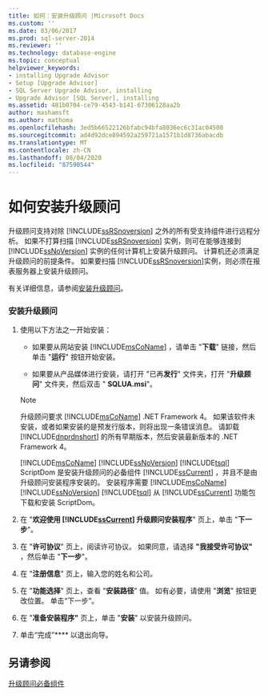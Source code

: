 ```yaml
---
title: 如何：安装升级顾问 |Microsoft Docs
ms.custom: ''
ms.date: 03/06/2017
ms.prod: sql-server-2014
ms.reviewer: ''
ms.technology: database-engine
ms.topic: conceptual
helpviewer_keywords:
- installing Upgrade Advisor
- Setup [Upgrade Advisor]
- SQL Server Upgrade Advisor, installing
- Upgrade Advisor [SQL Server], installing
ms.assetid: 481b0704-ce79-4543-b141-67306128aa2b
author: mashamsft
ms.author: mathoma
ms.openlocfilehash: 3ed5b66522126bfabc94bfa8036ec6c31ac04500
ms.sourcegitcommit: ad4d92dce894592a259721a1571b1d8736abacdb
ms.translationtype: MT
ms.contentlocale: zh-CN
ms.lasthandoff: 08/04/2020
ms.locfileid: "87590544"
---
```

# <a name="how-to-install-upgrade-advisor"></a>如何安装升级顾问
  升级顾问支持对除 [!INCLUDE[ssRSnoversion](../../includes/ssrsnoversion-md.md)] 之外的所有受支持组件进行远程分析。 如果不打算扫描 [!INCLUDE[ssRSnoversion](../../includes/ssrsnoversion-md.md)] 实例，则可在能够连接到 [!INCLUDE[ssNoVersion](../../includes/ssnoversion-md.md)] 实例的任何计算机上安装升级顾问。 计算机还必须满足升级顾问的前提条件。 如果要扫描 [!INCLUDE[ssRSnoversion](../../includes/ssrsnoversion-md.md)]实例，则必须在报表服务器上安装升级顾问。  
  
 有关详细信息，请参阅[安装升级顾问](../../../2014/sql-server/install/installing-upgrade-advisor.md)。  
  
### <a name="to-install-upgrade-advisor"></a>安装升级顾问  
  
1.  使用以下方法之一开始安装：  
  
    -   如果要从网站安装 [!INCLUDE[msCoName](../../includes/msconame-md.md)] ，请单击 "**下载**" 链接，然后单击 "**运行**" 按钮开始安装。  
  
    -   如果要从产品媒体进行安装，请打开 "已再**发行**" 文件夹，打开 "**升级顾问**" 文件夹，然后双击 " **SQLUA.msi**"。  
  
    > [!NOTE]  
    >  升级顾问要求 [!INCLUDE[msCoName](../../includes/msconame-md.md)] .NET Framework 4。 如果该软件未安装，或者如果安装的是预发行版本，则将出现一条错误消息。 请卸载 [!INCLUDE[dnprdnshort](../../includes/dnprdnshort-md.md)] 的所有早期版本，然后安装最新版本的 .NET Framework 4。  
    >   
    >  [!INCLUDE[msCoName](../../includes/msconame-md.md)] [!INCLUDE[ssNoVersion](../../includes/ssnoversion-md.md)] [!INCLUDE[tsql](../../includes/tsql-md.md)] ScriptDom 是安装升级顾问的必备组件 [!INCLUDE[ssCurrent](../../includes/sscurrent-md.md)] ，并且不是由升级顾问安装程序安装的。 安装程序需要 [!INCLUDE[msCoName](../../includes/msconame-md.md)] [!INCLUDE[ssNoVersion](../../includes/ssnoversion-md.md)] [!INCLUDE[tsql](../../includes/tsql-md.md)] 从 [!INCLUDE[ssCurrent](../../includes/sscurrent-md.md)] 功能包下载和安装 ScriptDom。  
  
2.  在 "**欢迎使用 [!INCLUDE[ssCurrent](../../includes/sscurrent-md.md)] 升级顾问安装程序**" 页上，单击 "**下一步**"。  
  
3.  在 "**许可协议**" 页上，阅读许可协议。 如果同意，请选择 **"我接受许可协议"** ，然后单击 "**下一步**"。  
  
4.  在 "**注册信息**" 页上，输入您的姓名和公司。  
  
5.  在 "**功能选择**" 页上，查看 "**安装路径**" 值。 如有必要，请使用 "**浏览**" 按钮更改位置。 单击“下一步”。  
  
6.  在 "**准备安装程序"** 页上，单击 "**安装**" 以安装升级顾问。  
  
7.  单击“完成”**** 以退出向导。  
  
## <a name="see-also"></a>另请参阅  
 [升级顾问必备组件](../../../2014/sql-server/install/upgrade-advisor-prerequisites.md)  
  
  

